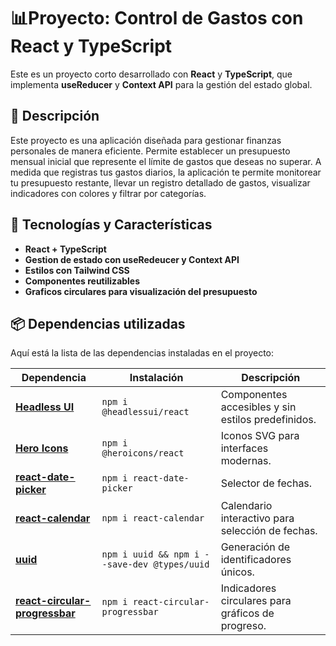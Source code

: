 # 📊Proyecto: Control de Gastos con React y TypeScript

Este es un proyecto corto desarrollado con **React** y **TypeScript**, que implementa **useReducer** y **Context API** para la gestión del estado global.

## 📖 Descripción

Este proyecto es una aplicación diseñada para gestionar finanzas personales de manera eficiente. Permite establecer un presupuesto mensual inicial que represente el límite de gastos que deseas no superar. A medida que registras tus gastos diarios, la aplicación te permite monitorear tu presupuesto restante, llevar un registro detallado de gastos, visualizar indicadores con colores y filtrar por categorías.

## 🚀 Tecnologías y Características

* **React + TypeScript**
* **Gestion de estado con useRedeucer y Context API**
* **Estilos con Tailwind CSS**
* **Componentes reutilizables**
* **Graficos circulares para visualización del presupuesto**

## 📦 Dependencias utilizadas

Aquí está la lista de las dependencias instaladas en el proyecto:

| Dependencia                     | Instalación                                       | Descripción |
|---------------------------------|---------------------------------------------------|-------------|
| [**Headless UI**](https://www.npmjs.com/package/@headlessui/react)                 | `npm i @headlessui/react`                        | Componentes accesibles y sin estilos predefinidos. |
| [**Hero Icons**](https://www.npmjs.com/package/@heroicons/react)                   | `npm i @heroicons/react`                         | Iconos SVG para interfaces modernas. |
| [**react-date-picker**](https://www.npmjs.com/package/react-date-picker)           | `npm i react-date-picker`                        | Selector de fechas. |
| [**react-calendar**](https://www.npmjs.com/package/react-calendar)                 | `npm i react-calendar`                           | Calendario interactivo para selección de fechas. |
| [**uuid**](https://www.npmjs.com/package/uuid)                                     | `npm i uuid && npm i --save-dev @types/uuid`     | Generación de identificadores únicos. |
| [**react-circular-progressbar**](https://www.npmjs.com/package/react-circular-progressbar) | `npm i react-circular-progressbar`               | Indicadores circulares para gráficos de progreso. |
